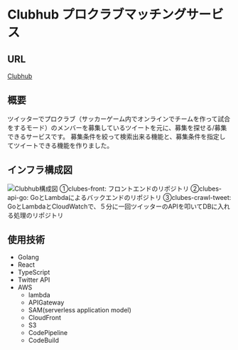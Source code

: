 # Clubhub  プロクラブマッチングサービス

## URL
[Clubhub](https://clubes.ml/)

## 概要
ツイッターでプロクラブ（サッカーゲーム内でオンラインでチームを作って試合をするモード）のメンバーを募集しているツイートを元に、募集を探せる/募集できるサービスです。
募集条件を絞って検索出来る機能と、募集条件を指定してツイートできる機能を作りました。

## インフラ構成図
![Clubhub構成図](https://user-images.githubusercontent.com/43578455/98728555-04c9a300-23dd-11eb-93b6-49ee900b51fe.jpg)
①clubes-front: フロントエンドのリポジトリ
②clubes-api-go: GoとLambdaによるバックエンドのリポジトリ
③clubes-crawl-tweet: GoとLambdaとCloudWatchで、５分に一回ツイッターのAPIを叩いてDBに入れる処理のリポジトリ

## 使用技術
- Golang
- React
- TypeScript
- Twitter API
- AWS
  - lambda
  - APIGateway
  - SAM(serverless application model)
  - CloudFront
  - S3
  - CodePipeline
  - CodeBuild
